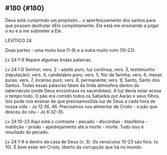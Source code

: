 ## #180 {#180}

Deus está cumprindo um propósito... o aperfeiçoamento dos santos para que possam desfrutar dEle completamente. Ele está me ensinando a julgar o eu e a me submeter a Ele.

LEVÍTICO 24

Duas partes - uma muito boa (1-9) e a outra muito ruim (10-23).

Lv 24:1-9 Repare algumas lindas palavras.

Lv 24:1 O Senhor; vers. 2 - azeite puro, luz contínua, vers. 3, testemunho (reputação); vers. 4, candelabro puro; vers. 5, flor de farinha, vers. 6, mesas puras; vers. 7, incenso puro; vers. 8, permanente; vers. 9, Santo, Santo dos Santos. Todas essas palavras falam da linda atmosfera dentro do tabernáculo (onde Deus encontrava os sacerdotes). A luz devia estar acesa o tempo todo. O pão era comido todos os Sabados por Aarão e seus filhos. Isto pode nos ensinar de que precisamos0da luz de Deus a cada hora de nossa vida - Jo 12:36, 46\. Precisamos nos alimentar de Cristo - o pão que desceu do céu - Jo 6:32-35.

Lv 24:10-23 Aqui está o contraste - pecado - discórdias - blasfêmia - maldição - prisão - apedrejamento até a morte - morte. Tudo isso é resultado do pecado.

Lv 24:1-9 é dentro da casa de Deus (v. 3). Os versículos 10-23 são fora. (v. 10). É bom estar em Cristo, liberto da corrupção que há no mundo.